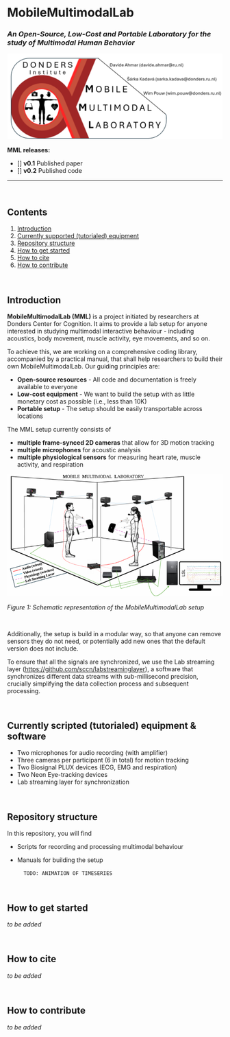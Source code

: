 # MobileMultimodalLab
### *An Open-Source, Low-Cost and Portable Laboratory for the study of Multimodal Human Behavior*

![Mobile Multimodal Lab Logo](Donders_MML_LOGO.png)

**MML releases:**
- [] **v0.1** Published paper
- [] **v0.2** Published code

------

<br>

## Contents

1. [Introduction](#introduction)
2. [Currently supported (tutorialed) equipment](#currently-supported-tutorialed-equipment)
3. [Repository structure](#repository-structure)
4. [How to get started](#how-to-get-started)
4. [How to cite](#how-to-cite)
5. [How to contribute](#how-to-contribute)

<br>

## Introduction

**MobileMultimodalLab (MML)** is a project initiated by researchers at Donders Center for Cognition. It aims to provide a lab setup for anyone interested in studying multimodal interactive behaviour - including acoustics, body movement, muscle activity, eye movements, and so on.

To achieve this, we are working on a comprehensive coding library, accompanied by a practical manual, that shall help researchers to build their own MobileMultimodalLab. Our guiding principles are:
- **Open-source resources** - All code and documentation is freely available to everyone
- **Low-cost equipment** - We want to build the setup with as little monetary cost as possible (i.e., less than 10K)
- **Portable setup** - The setup should be easily transportable across locations

The MML setup currently consists of
- **multiple frame-synced 2D cameras** that allow for 3D motion tracking
- **multiple microphones** for acoustic analysis
- **multiple physiological sensors** for measuring heart rate, muscle activity, and respiration


![Setup scheme](Setup_scheme.png)

*Figure 1: Schematic representation of the MobileMultimodalLab setup*

<br>

Additionally, the setup is build in a modular way, so that anyone can remove sensors they do not need, or potentially add new ones that the default version does not include.

To ensure that all the signals are synchronized, we use the Lab streaming layer (https://github.com/sccn/labstreaminglayer), a software that synchronizes different data streams with sub-millisecond precision, crucially simplifying the data collection process and subsequent processing.

<br>

## Currently scripted (tutorialed) equipment & software

- Two microphones for audio recording (with amplifier)
- Three cameras per participant (6 in total) for motion tracking
- Two Biosignal PLUX devices (ECG, EMG and respiration)
- Two Neon Eye-tracking devices
- Lab streaming layer for synchronization

<br>

## Repository structure

In this repository, you will find
- Scripts for recording and processing multimodal behaviour
- Manuals for building the setup


        TODO: ANIMATION OF TIMESERIES

<br>

## How to get started

*to be added*

<br>

## How to cite

*to be added*

<br>

## How to contribute

*to be added*